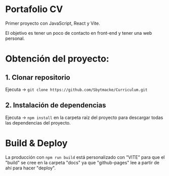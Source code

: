# Portafolio CV

Primer proyecto con JavaScript, React y Vite.

El objetivo es tener un poco de contacto en front-end y tener una web personal.

# Obtención del proyecto:

## 1. Clonar repositorio

Ejecuta -> `git clone https://github.com/Sbytmacke/Curriculum.git`

## 2. Instalación de dependencias

Ejecuta -> `npm install` en la carpeta raíz del proyecto para descargar todas las dependencias del proyecto.

# Build & Deploy

La producción con `npm run build` está personalizado con "VITE" para que el "build" se cree en la carpeta "docs" ya que "github-pages" lee a partir de ahí para hacer "deploy".
